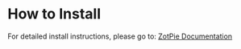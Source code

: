 # How to Install
For detailed install instructions, please go to: [ZotPie Documentation](http://zotpie.readthedocs.org/en/latest/)

